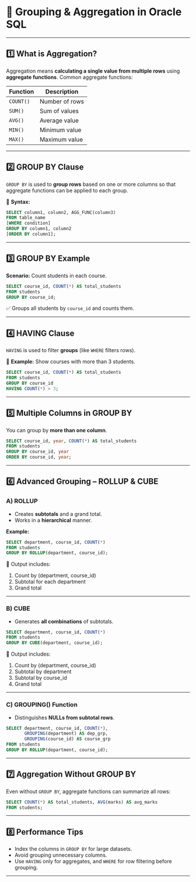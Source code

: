 # **📌 Grouping & Aggregation in Oracle SQL**

---

## **1️⃣ What is Aggregation?**

Aggregation means **calculating a single value from multiple rows** using **aggregate functions**.
Common aggregate functions:

| Function  | Description    |
| --------- | -------------- |
| `COUNT()` | Number of rows |
| `SUM()`   | Sum of values  |
| `AVG()`   | Average value  |
| `MIN()`   | Minimum value  |
| `MAX()`   | Maximum value  |

---

## **2️⃣ GROUP BY Clause**

`GROUP BY` is used to **group rows** based on one or more columns so that aggregate functions can be applied to each group.

📌 **Syntax:**

```sql
SELECT column1, column2, AGG_FUNC(column3)
FROM table_name
[WHERE condition]
GROUP BY column1, column2
[ORDER BY column1];
```

---

## **3️⃣ GROUP BY Example**

**Scenario:** Count students in each course.

```sql
SELECT course_id, COUNT(*) AS total_students
FROM students
GROUP BY course_id;
```

✅ Groups all students by `course_id` and counts them.

---

## **4️⃣ HAVING Clause**

`HAVING` is used to filter **groups** (like `WHERE` filters rows).

📌 **Example:** Show courses with more than 3 students.

```sql
SELECT course_id, COUNT(*) AS total_students
FROM students
GROUP BY course_id
HAVING COUNT(*) > 3;
```

---

## **5️⃣ Multiple Columns in GROUP BY**

You can group by **more than one column**.

```sql
SELECT course_id, year, COUNT(*) AS total_students
FROM students
GROUP BY course_id, year
ORDER BY course_id, year;
```

---

## **6️⃣ Advanced Grouping – ROLLUP & CUBE**

### **A) ROLLUP**

* Creates **subtotals** and a grand total.
* Works in a **hierarchical** manner.

**Example:**

```sql
SELECT department, course_id, COUNT(*)
FROM students
GROUP BY ROLLUP(department, course_id);
```

📌 Output includes:

1. Count by (department, course\_id)
2. Subtotal for each department
3. Grand total

---

### **B) CUBE**

* Generates **all combinations** of subtotals.

```sql
SELECT department, course_id, COUNT(*)
FROM students
GROUP BY CUBE(department, course_id);
```

📌 Output includes:

1. Count by (department, course\_id)
2. Subtotal by department
3. Subtotal by course\_id
4. Grand total

---

### **C) GROUPING() Function**

* Distinguishes **NULLs from subtotal rows**.

```sql
SELECT department, course_id, COUNT(*),
       GROUPING(department) AS dep_grp,
       GROUPING(course_id) AS course_grp
FROM students
GROUP BY ROLLUP(department, course_id);
```

---

## **7️⃣ Aggregation Without GROUP BY**

Even without `GROUP BY`, aggregate functions can summarize all rows:

```sql
SELECT COUNT(*) AS total_students, AVG(marks) AS avg_marks
FROM students;
```

---

## **8️⃣ Performance Tips**

* Index the columns in `GROUP BY` for large datasets.
* Avoid grouping unnecessary columns.
* Use `HAVING` only for aggregates, and `WHERE` for row filtering before grouping.

---